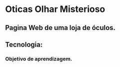 # Oticas Olhar Misterioso

## Pagina Web de uma loja de óculos.

## Tecnologia:

### Objetivo de aprendizagem.

